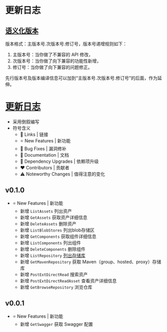 # 更新日志

## [语义化版本](https://semver.org/lang/zh-CN/)

版本格式：主版本号.次版本号.修订号，版本号递增规则如下：

1. 主版本号：当你做了不兼容的 API 修改，
2. 次版本号：当你做了向下兼容的功能性新增，
3. 修订号：当你做了向下兼容的问题修正。

先行版本号及版本编译信息可以加到“主版本号.次版本号.修订号”的后面，作为延伸。

# [更新日志](#更新日志)

- 采用倒叙编写
- 符号含义
    - 📗 Links | 链接
    - ⭐ New Features | 新功能
    - 🐞 Bug Fixes | 漏洞修补
    - 📔 Documentation | 文档
    - 🔨 Dependency Upgrades | 依赖项升级
    - ❤ Contributors | 贡献者
    - ⚠️ Noteworthy Changes | 值得注意的变化

## v0.1.0

- ⭐ New Features | 新功能
    - 新增 `ListAssets` 列出资产
    - 新增 `GetAssets` 获取资产详细信息
    - 新增 `DeleteAssets` 删除资产
    - 新增 `ListBlobStores` 列出blob存储区
    - 新增 `GetComponents` 获取组件详细信息
    - 新增 `ListComponents` 列出组件
    - 新增 `DeleteComponents` 删除组件
    - 新增 `ListRepository`
      [列出存储库](https://help.sonatype.com/repomanager3/integrations/rest-and-integration-api/repositories-api)
    - 新增 `GetMavenRepository` 获取 Maven（group、hosted、proxy）存储库
    - 新增 `PostExtDirectRead` 搜索资产
    - 新增 `PostExtDirectReadAsset` 查看资产详细信息
    - 新增 `GetBrowseRepository` 浏览仓库

## v0.0.1

- ⭐ New Features | 新功能
    - 新增 `GetSwagger` 获取 Swagger 配置
